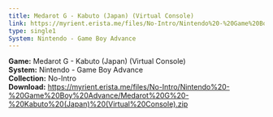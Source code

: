 ```yaml
---
title: Medarot G - Kabuto (Japan) (Virtual Console)
link: https://myrient.erista.me/files/No-Intro/Nintendo%20-%20Game%20Boy%20Advance/Medarot%20G%20-%20Kabuto%20(Japan)%20(Virtual%20Console).zip
type: single1
System: Nintendo - Game Boy Advance
---
```

<b>Game:</b> Medarot G - Kabuto (Japan) (Virtual Console)<br>
<b>System:</b> Nintendo - Game Boy Advance<br>
<b>Collection:</b> No-Intro<br>
<b>Download:</b> https://myrient.erista.me/files/No-Intro/Nintendo%20-%20Game%20Boy%20Advance/Medarot%20G%20-%20Kabuto%20(Japan)%20(Virtual%20Console).zip